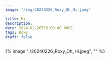 ```yaml
---
image: "/img/20240226_Roxy_Oh_Hi.jpeg"

title: Hi
description: 
date: 2024-02-26T15:00:00.000Z
tags: Roxy
draft: false
---
```

{% image "./20240226_Roxy_Oh_Hi.jpeg", "" %}